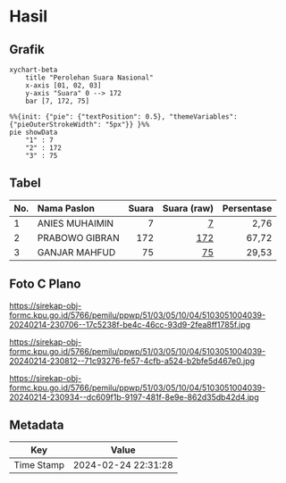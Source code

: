 # Hasil

## Grafik

```mermaid
xychart-beta
    title "Perolehan Suara Nasional"
    x-axis [01, 02, 03]
    y-axis "Suara" 0 --> 172
    bar [7, 172, 75]
```

```mermaid
%%{init: {"pie": {"textPosition": 0.5}, "themeVariables": {"pieOuterStrokeWidth": "5px"}} }%%
pie showData
    "1" : 7
    "2" : 172
    "3" : 75
```

## Tabel

| No. | Nama Paslon    | Suara | Suara (raw) | Persentase |
|:--- |:-------------- | -----:| -----------:| ----------:|
| 1   | ANIES MUHAIMIN | 7     | [7][p-1]    | 2,76       |
| 2   | PRABOWO GIBRAN | 172   | [172][p-2]  | 67,72      |
| 3   | GANJAR MAHFUD  | 75    | [75][p-3]   | 29,53      |


[p-1]: https://github.com/gigit-pemilu/pemilu-2024/blob/main/pilpres/hitung-suara/sub/51-bali/sub/03-badung/sub/05-kuta-selatan/sub/1004-benoa/sub/039-tps/sub/paslon-1.txt
[p-2]: https://github.com/gigit-pemilu/pemilu-2024/blob/main/pilpres/hitung-suara/sub/51-bali/sub/03-badung/sub/05-kuta-selatan/sub/1004-benoa/sub/039-tps/sub/paslon-2.txt
[p-3]: https://github.com/gigit-pemilu/pemilu-2024/blob/main/pilpres/hitung-suara/sub/51-bali/sub/03-badung/sub/05-kuta-selatan/sub/1004-benoa/sub/039-tps/sub/paslon-3.txt

## Foto C Plano

https://sirekap-obj-formc.kpu.go.id/5766/pemilu/ppwp/51/03/05/10/04/5103051004039-20240214-230706--17c5238f-be4c-46cc-93d9-2fea8ff1785f.jpg

https://sirekap-obj-formc.kpu.go.id/5766/pemilu/ppwp/51/03/05/10/04/5103051004039-20240214-230812--71c93276-fe57-4cfb-a524-b2bfe5d467e0.jpg

https://sirekap-obj-formc.kpu.go.id/5766/pemilu/ppwp/51/03/05/10/04/5103051004039-20240214-230934--dc609f1b-9197-481f-8e9e-862d35db42d4.jpg


## Metadata

| Key        | Value               |
| ---------- | ------------------- |
| Time Stamp | 2024-02-24 22:31:28 |



